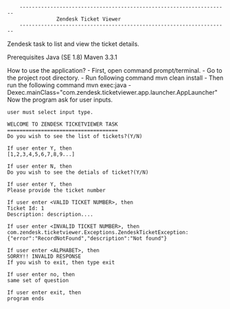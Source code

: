 		--------------------------------------------------------------------						
					Zendesk Ticket Viewer 
		--------------------------------------------------------------------	

Zendesk task to list and view the ticket details.

Prerequisites
	Java (SE 1.8)
	Maven 3.3.1

How to use the application?
	- First, open command prompt/terminal.
	- Go to the project root directory.
	- Run following command
		mvn clean install
	- Then run the following command
		mvn exec:java  -Dexec.mainClass="com.zendesk.ticketviewer.app.launcher.AppLauncher"
	Now the program ask for user inputs.
	
	user must select input type.
	
	WELCOME TO ZENDESK TICKETVIEWER TASK
	====================================
	Do you wish to see the list of tickets?(Y/N)
	
	If user enter Y, then 
	[1,2,3,4,5,6,7,8,9...]
	
	If user enter N, then
	Do you wish to see the detials of ticket?(Y/N)
	
	If user enter Y, then 
	Please provide the ticket number
	
	If user enter <VALID TICKET NUMBER>, then
	Ticket Id: 1
	Description: description....
	
	If user enter <INVALID TICKET NUMBER>, then
	com.zendesk.ticketviewer.Exceptions.ZendeskTicketException: {"error":"RecordNotFound","description":"Not found"}
	
	If user enter <ALPHABET>, then
	SORRY!! INVALID RESPONSE
	If you wish to exit, then type exit
	
	If user enter no, then
	same set of question
	
	If user enter exit, then
	program ends
